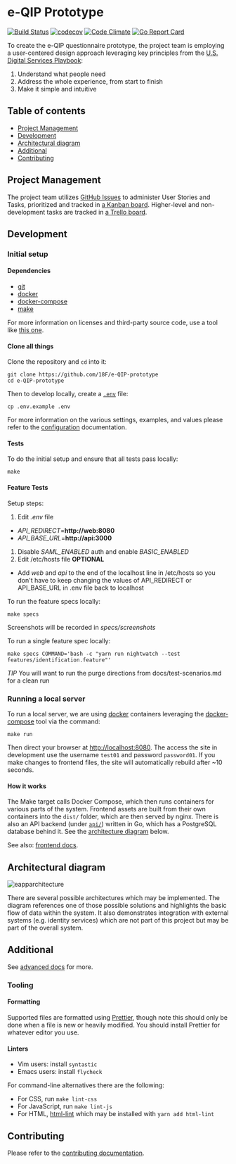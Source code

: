 # e-QIP Prototype

[![Build Status][badge_ci_18f]][2] [![codecov][badge_cov_18f]][24] [![Code Climate][badge_cc_18f]][3] [![Go Report Card][badge_goreportcard_18f]][22]

To create the e-QIP questionnaire prototype, the project team is employing a user-centered design approach leveraging key principles from the [U.S. Digital Services Playbook][8]:

1. Understand what people need
1. Address the whole experience, from start to finish
1. Make it simple and intuitive

## Table of contents

- [Project Management](#project-management)
- [Development](#development)
- [Architectural diagram](#architectural-diagram)
- [Additional](#additional)
- [Contributing](#contributing)

## Project Management

The project team utilizes [GitHub Issues][9] to administer User Stories and Tasks, prioritized and tracked in [a Kanban board](https://github.com/18F/e-QIP-prototype/projects/1). Higher-level and non-development tasks are tracked in [a Trello board](https://trello.com/b/xexcFZ81/eapp-internal).

## Development

### Initial setup

#### Dependencies

- [git](https://git-scm.com)
- [docker][21]
- [docker-compose][20]
- [make](https://www.gnu.org/software/make/)

For more information on licenses and third-party source code, use a tool like [this one](https://github.com/bmallred/licenses).

#### Clone all things

Clone the repository and `cd` into it:

```shell
git clone https://github.com/18F/e-QIP-prototype
cd e-QIP-prototype
```

Then to develop locally, create a [`.env`](.env.example) file:

```shell
cp .env.example .env
```

For more information on the various settings, examples, and values please refer to the [configuration](docs/CONFIGURATION.md) documentation.

#### Tests

To do the initial setup and ensure that all tests pass locally:

```shell
make
```

#### Feature Tests

Setup steps:

1. Edit _.env_ file
  * *API\_REDIRECT*=__http://web:8080__
  * *API\_BASE\_URL*=__http://api:3000__
1. Disable *SAML\_ENABLED* auth and enable *BASIC\_ENABLED*
1. Edit /etc/hosts file __OPTIONAL__
  * Add _web_ and _api_ to the end of the localhost line in /etc/hosts so you don't have to keep changing the values of API\_REDIRECT or API\_BASE\_URL in .env file back to localhost

To run the feature specs locally:

```shell
make specs
```

Screenshots will be recorded in _specs/screenshots_

To run a single feature spec locally:

```shell
make specs COMMAND='bash -c "yarn run nightwatch --test features/identification.feature"'
```

*TIP* You will want to run the purge directions from docs/test-scenarios.md for a clean run

### Running a local server

To run a local server, we are using [docker][21] containers leveraging the [docker-compose][20] tool via the command:

```shell
make run
```

Then direct your browser at [http://localhost:8080](http://localhost:8080). The access the site in development use the username `test01` and password `password01`. If you make changes to frontend files, the site will automatically rebuild after ~10 seconds.

#### How it works

The Make target calls Docker Compose, which then runs containers for various parts of the system. Frontend assets are built from their own containers into the `dist/` folder, which are then served by nginx. There is also an API backend (under [`api/`](api)) written in Go, which has a PostgreSQL database behind it. See the [architecture diagram](#architectural-diagram) below.

See also: [frontend docs](docs/frontend.md).

## Architectural diagram

![eapparchitecture](https://user-images.githubusercontent.com/12962390/37600234-1ecdb4ba-2b5d-11e8-99b3-a07f46aef611.png)

There are several possible architectures which may be implemented. The diagram references one of those possible solutions and highlights the basic flow of data within the system. It also demonstrates integration with external systems (e.g. identity services) which are not part of this project but may be part of the overall system.

## Additional

See [advanced docs](docs/advanced.md) for more.

### Tooling

#### Formatting

Supported files are formatted using [Prettier](https://prettier.io/), though note this should only be done when a file is new or heavily modified. You should install Prettier for whatever editor you use.

#### Linters

- Vim users: install `syntastic`
- Emacs users: install `flycheck`

For command-line alternatives there are the following:

- For CSS, run `make lint-css`
- For JavaScript, run `make lint-js`
- For HTML, [html-lint][15] which may be installed with `yarn add html-lint`

## Contributing

Please refer to the [contributing documentation][18].

[badge_chat]: https://img.shields.io/badge/chat-slack-green.svg
[badge_ci_18f]: https://circleci.com/gh/18F/e-QIP-prototype.svg?style=shield
[badge_cc_18f]: https://codeclimate.com/github/18F/e-QIP-prototype/badges/gpa.svg
[badge_cov_18f]: https://codecov.io/gh/18F/e-QIP-prototype/branch/master/graph/badge.svg
[badge_goreportcard_18f]: https://goreportcard.com/badge/github.com/18F/e-QIP-prototype
[1]: https://gsa-tts.slack.com/messages/acq-e-qip-vendor
[2]: https://circleci.com/gh/18F/e-QIP-prototype
[3]: https://codeclimate.com/github/18F/e-QIP-prototype
[4]: https://continua11y.18f.gov/18F/e-QIP-prototype
[5]: https://circleci.com/gh/18F/e-QIP-prototype
[6]: https://codeclimate.com/github/18F/e-QIP-prototype
[7]: https://continua11y.18f.gov/truetandem/e-QIP-prototype
[8]: https://playbook.cio.gov/#plays_index_anchor
[9]: https://help.github.com/articles/tracking-the-progress-of-your-work-with-projects
[14]: http://jshint.com
[15]: https://github.com/curtisj44/HTML-Lint
[16]: https://www.npmjs.com
[18]: CONTRIBUTING.md
[19]: https://yarnpkg.com
[20]: https://docs.docker.com/compose
[21]: https://docker.com
[22]: https://goreportcard.com/report/github.com/18F/e-QIP-prototype
[23]: https://goreportcard.com/report/github.com/18F/e-QIP-prototype
[24]: https://codecov.io/gh/18F/e-QIP-prototype
[25]: https://codecov.io/gh/truetandem/e-QIP-prototype

